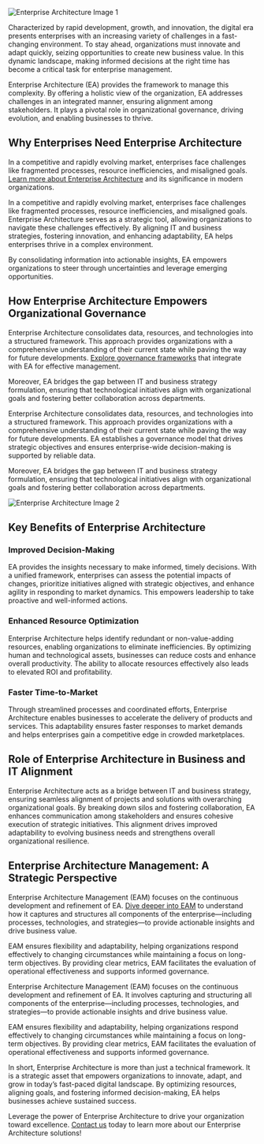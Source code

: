 ![Enterprise Architecture Image 1](/Assets/blogImages/blog1Img1.jpg)

Characterized by rapid development, growth, and innovation, the digital era presents enterprises with an increasing variety of challenges in a fast-changing environment. To stay ahead, organizations must innovate and adapt quickly, seizing opportunities to create new business value. In this dynamic landscape, making informed decisions at the right time has become a critical task for enterprise management.

Enterprise Architecture (EA) provides the framework to manage this complexity. By offering a holistic view of the organization, EA addresses challenges in an integrated manner, ensuring alignment among stakeholders. It plays a pivotal role in organizational governance, driving evolution, and enabling businesses to thrive.

## Why Enterprises Need Enterprise Architecture
In a competitive and rapidly evolving market, enterprises face challenges like fragmented processes, resource inefficiencies, and misaligned goals. [Learn more about Enterprise Architecture](https://www.opengroup.org/togaf) and its significance in modern organizations.

In a competitive and rapidly evolving market, enterprises face challenges like fragmented processes, resource inefficiencies, and misaligned goals. Enterprise Architecture serves as a strategic tool, allowing organizations to navigate these challenges effectively. By aligning IT and business strategies, fostering innovation, and enhancing adaptability, EA helps enterprises thrive in a complex environment.

By consolidating information into actionable insights, EA empowers organizations to steer through uncertainties and leverage emerging opportunities.

## How Enterprise Architecture Empowers Organizational Governance
Enterprise Architecture consolidates data, resources, and technologies into a structured framework. This approach provides organizations with a comprehensive understanding of their current state while paving the way for future developments. [Explore governance frameworks](https://www.ardoq.com/knowledge-hub/enterprise-architecture-governance) that integrate with EA for effective management.

Moreover, EA bridges the gap between IT and business strategy formulation, ensuring that technological initiatives align with organizational goals and fostering better collaboration across departments.

Enterprise Architecture consolidates data, resources, and technologies into a structured framework. This approach provides organizations with a comprehensive understanding of their current state while paving the way for future developments. EA establishes a governance model that drives strategic objectives and ensures enterprise-wide decision-making is supported by reliable data.

Moreover, EA bridges the gap between IT and business strategy formulation, ensuring that technological initiatives align with organizational goals and fostering better collaboration across departments.

![Enterprise Architecture Image 2](/Assets/blogImages/blog1Img2.jpg)

## Key Benefits of Enterprise Architecture
### Improved Decision-Making

EA provides the insights necessary to make informed, timely decisions. With a unified framework, enterprises can assess the potential impacts of changes, prioritize initiatives aligned with strategic objectives, and enhance agility in responding to market dynamics. This empowers leadership to take proactive and well-informed actions.

### Enhanced Resource Optimization

Enterprise Architecture helps identify redundant or non-value-adding resources, enabling organizations to eliminate inefficiencies. By optimizing human and technological assets, businesses can reduce costs and enhance overall productivity. The ability to allocate resources effectively also leads to elevated ROI and profitability.

### Faster Time-to-Market

Through streamlined processes and coordinated efforts, Enterprise Architecture enables businesses to accelerate the delivery of products and services. This adaptability ensures faster responses to market demands and helps enterprises gain a competitive edge in crowded marketplaces.

## Role of Enterprise Architecture in Business and IT Alignment
Enterprise Architecture acts as a bridge between IT and business strategy, ensuring seamless alignment of projects and solutions with overarching organizational goals. By breaking down silos and fostering collaboration, EA enhances communication among stakeholders and ensures cohesive execution of strategic initiatives. This alignment drives improved adaptability to evolving business needs and strengthens overall organizational resilience.

## Enterprise Architecture Management: A Strategic Perspective
Enterprise Architecture Management (EAM) focuses on the continuous development and refinement of EA. [Dive deeper into EAM](https://www.ardoq.com/knowledge-hub/enterprise-architecture-management) to understand how it captures and structures all components of the enterprise—including processes, technologies, and strategies—to provide actionable insights and drive business value.

EAM ensures flexibility and adaptability, helping organizations respond effectively to changing circumstances while maintaining a focus on long-term objectives. By providing clear metrics, EAM facilitates the evaluation of operational effectiveness and supports informed governance.

Enterprise Architecture Management (EAM) focuses on the continuous development and refinement of EA. It involves capturing and structuring all components of the enterprise—including processes, technologies, and strategies—to provide actionable insights and drive business value.

EAM ensures flexibility and adaptability, helping organizations respond effectively to changing circumstances while maintaining a focus on long-term objectives. By providing clear metrics, EAM facilitates the evaluation of operational effectiveness and supports informed governance.

In short, Enterprise Architecture is more than just a technical framework. It is a strategic asset that empowers organizations to innovate, adapt, and grow in today’s fast-paced digital landscape. By optimizing resources, aligning goals, and fostering informed decision-making, EA helps businesses achieve sustained success.

Leverage the power of Enterprise Architecture to drive your organization toward excellence. [Contact us](https://www.eaxee.com/contact/) today to learn more about our Enterprise Architecture solutions!

